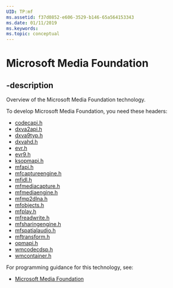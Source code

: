 ```yaml
---
UID: TP:mf
ms.assetid: f37d0852-e606-3529-b146-65a564153343
ms.date: 01/11/2019
ms.keywords: 
ms.topic: conceptual
---
```


# Microsoft Media Foundation

## -description

Overview of the Microsoft Media Foundation technology.

To develop Microsoft Media Foundation, you need these headers:

 * [codecapi.h](../codecapi/index.md)
 * [dxva2api.h](../dxva2api/index.md)
 * [dxva9typ.h](../dxva9typ/index.md)
 * [dxvahd.h](../dxvahd/index.md)
 * [evr.h](../evr/index.md)
 * [evr9.h](../evr9/index.md)
 * [ksopmapi.h](../ksopmapi/index.md)
 * [mfapi.h](../mfapi/index.md)
 * [mfcaptureengine.h](../mfcaptureengine/index.md)
 * [mfidl.h](../mfidl/index.md)
 * [mfmediacapture.h](../mfmediacapture/index.md)
 * [mfmediaengine.h](../mfmediaengine/index.md)
 * [mfmp2dlna.h](../mfmp2dlna/index.md)
 * [mfobjects.h](../mfobjects/index.md)
 * [mfplay.h](../mfplay/index.md)
 * [mfreadwrite.h](../mfreadwrite/index.md)
 * [mfsharingengine.h](../mfsharingengine/index.md)
 * [mfspatialaudio.h](../mfspatialaudio/index.md)
 * [mftransform.h](../mftransform/index.md)
 * [opmapi.h](../opmapi/index.md)
 * [wmcodecdsp.h](../wmcodecdsp/index.md)
 * [wmcontainer.h](../wmcontainer/index.md)

For programming guidance for this technology, see:
* [Microsoft Media Foundation](/windows/desktop/medfound)

